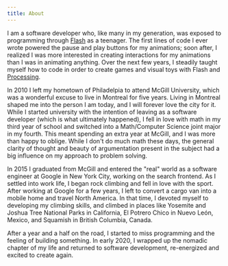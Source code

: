 ```yaml
---
title: About
---
```


I am a software developer who, like many in my generation, was exposed to
programming through [Flash](https://en.wikipedia.org/wiki/Adobe_Flash) as a
teenager. The first lines of code I ever wrote powered the pause and play
buttons for my animations; soon after, I realized I was more interested in
creating interactions for my animations than I was in animating anything. Over
the next few years, I steadily taught myself how to code in order to create
games and visual toys with Flash and [Processing](https://en.wikipedia.org/wiki/Processing_(programming_language)).

In 2010 I left my hometown of Philadelpia to attend McGill University, which was
a wonderful excuse to live in Montreal for five years. Living in Montreal shaped
me into the person I am today, and I will forever love the city for it. While I
started university with the intention of leaving as a software developer (which
is what ultimately happened), I fell in love with math in my third year of
school and switched into a Math/Computer Science joint major in my fourth. This
meant spending an extra year at McGill, and I was more than happy to oblige.
While I don't do much math these days, the general clarity of thought and beauty
of argumentation present in the subject had a big influence on my approach to
problem solving.

In 2015 I graduated from McGill and entered the "real" world as a software engineer
at Google in New York City, working on the search frontend. As I settled into
work life, I began rock climbing and fell in love with the sport. After working
at Google for a few years, I left to convert a cargo van into a mobile home and
travel North America. In that time, I devoted myself to developing my climbing
skills, and climbed in places like Yosemite and Joshua Tree National Parks in
California, El Potrero Chico in Nuevo León, Mexico, and Squamish in British
Columbia, Canada.

After a year and a half on the road, I started to miss programming and the
feeling of building something. In early 2020, I wrapped up the nomadic chapter of
my life and returned to software development, re-energized and excited to create
again.
